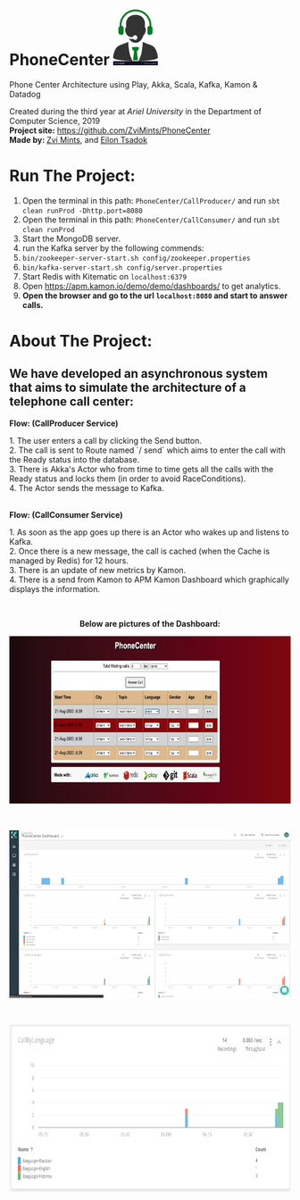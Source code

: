 # PhoneCenter  <img src="./images/phone_center_icon.jpg"  width="80px" height="100px"/>
Phone Center Architecture using Play, Akka, Scala, Kafka, Kamon &amp; Datadog
<p>Created during the third year at <em>Ariel University</em> in the 
Department of Computer Science, 2019 <br /> 
<strong>Project site:</strong>&nbsp;<a href="https://github.com/ZviMints/PhoneCenter">https://github.com/ZviMints/PhoneCenter</a><br /> 
<strong>Made by: </strong> <a href="https://github.com/ZviMints">Zvi Mints</a>, and <a href="https://github.com/eilon26">Eilon Tsadok</a></p>

# Run The Project:
1. Open the terminal in this path: `PhoneCenter/CallProducer/` and run `sbt clean runProd -Dhttp.port=8080`
2. Open the terminal in this path: `PhoneCenter/CallConsumer/` and run `sbt clean runProd`
3. Start the MongoDB server.
4. run the Kafka server by the following commends:
5. `bin/zookeeper-server-start.sh config/zookeeper.properties`
6. `bin/kafka-server-start.sh config/server.properties`
7. Start Redis with Kitematic on `localhost:6379`
8. Open https://apm.kamon.io/demo/demo/dashboards/ to get analytics.
9. **Open the browser and go to the url `localhost:8080` and start to answer calls.**

<h1>About The Project:</h1>
<h2> We have developed an asynchronous system that aims to simulate the architecture of a telephone call center:</h2>
<strong>Flow: (CallProducer Service)</strong>
<p>1. The user enters a call by clicking the Send button.</br>
2. The call is sent to Route named `/ send` which aims to enter the call with the Ready status into the database.</br>
3. There is Akka's Actor who from time to time gets all the calls with the Ready status and locks them (in order to avoid RaceConditions).</br>
4. The Actor sends the message to Kafka.</br></p>
</br>
<strong>Flow: (CallConsumer Service)</strong>
<p>1. As soon as the app goes up there is an Actor who wakes up and listens to Kafka.</br>
2. Once there is a new message, the call is cached (when the Cache is managed by Redis) for 12 hours.</br>
3. There is an update of new metrics by Kamon.</br>
4. There is a send from Kamon to APM Kamon Dashboard which graphically displays the information.</br><p>
</br>
<p style="text-align: center;"><strong>Below are pictures of the Dashboard:</strong></p>
<p><img src="./images/callsView.jpeg" width="750px" height="300px" /></p></br>
<p><img src="./images/dashboard1.jpeg" width="750px" height="300px" /></p></br>
<p><img src="./images/dashboard2.jpeg" width="750px" height="300px" /></p></br>


